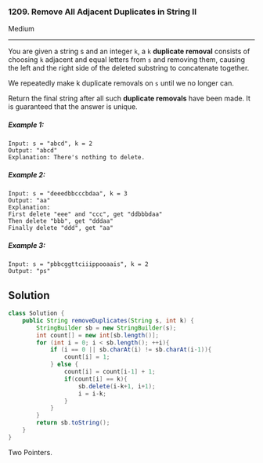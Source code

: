 ### 1209. Remove All Adjacent Duplicates in String II
Medium

------------

You are given a string s and an integer `k`, a `k` **duplicate removal** consists of choosing `k` adjacent and equal letters from `s` and removing them, causing the left and the right side of the deleted substring to concatenate together.

We repeatedly make k duplicate removals on `s` until we no longer can.

Return the final string after all such **duplicate removals** have been made. It is guaranteed that the answer is unique.

##### Example 1:

```
Input: s = "abcd", k = 2
Output: "abcd"
Explanation: There's nothing to delete.
```

##### Example 2:

```
Input: s = "deeedbbcccbdaa", k = 3
Output: "aa"
Explanation: 
First delete "eee" and "ccc", get "ddbbbdaa"
Then delete "bbb", get "dddaa"
Finally delete "ddd", get "aa"
```

##### Example 3:

```
Input: s = "pbbcggttciiippooaais", k = 2
Output: "ps"
```

## Solution
```java
class Solution {
    public String removeDuplicates(String s, int k) {
        StringBuilder sb = new StringBuilder(s);
        int count[] = new int[sb.length()];
        for (int i = 0; i < sb.length(); ++i){
            if (i == 0 || sb.charAt(i) != sb.charAt(i-1)){
                count[i] = 1;
            } else {
                count[i] = count[i-1] + 1;
                if(count[i] == k){
                    sb.delete(i-k+1, i+1);
                    i = i-k;
                }
            }
        }
        return sb.toString();
    }
}
```
Two Pointers.